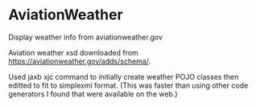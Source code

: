 # AviationWeather
Display weather info from aviationweather.gov

Aviation weather xsd downloaded from https://aviationweather.gov/adds/schema/.

Used jaxb xjc command to initially create weather POJO classes then editted to fit to simplexml format. (This was faster than using other code generators I found that were available on the web.)

